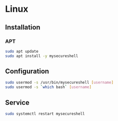 # Linux

## Installation

### APT

```sh
sudo apt update
sudo apt install -y mysecureshell
```

## Configuration

```sh
sudo usermod -s /usr/bin/mysecureshell [username]
sudo usermod -s `which bash` [username]
```

## Service

```sh
sudo systemctl restart mysecureshell
```
